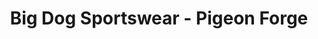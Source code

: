 ---
title: "Big Dog Sportswear - Pigeon Forge"
url: /pigeon-forge/big-dog-sportswear-pigeon-forge/
shop: Kleidung
---